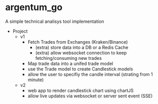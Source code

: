 # argentum_go
A simple technical analisys tool implementation

- Project
  - v1
    - Fetch Trades from Exchanges (Kraken/Binance)
      - (extra) store data into a DB or a Redis Cache
      - (extra) allow websocket connection to keep fetching/consuming new trades
    - Map trade data into a unifed trade model
    - use the Trade model to create Candlestick models
    - allow the user to specifiy the candle interval (strating from 1 minute)
  - v2
    - web app to render candlestick chart using chartJS
    - allow live updates via websocket or server sent event (SSE)
